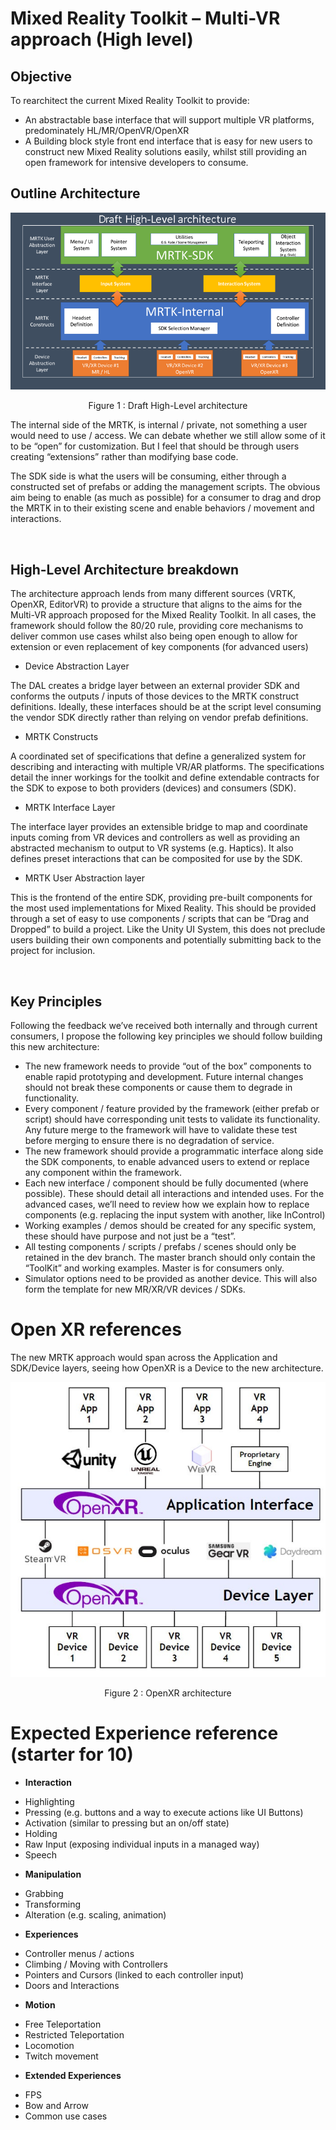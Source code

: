 # Mixed Reality Toolkit – Multi-VR approach (High level)

## Objective

To rearchitect the current Mixed Reality Toolkit to provide:

 * An abstractable base interface that will support multiple VR platforms, predominately HL/MR/OpenVR/OpenXR
 * A Building block style front end interface that is easy for new users to construct new Mixed Reality solutions easily, whilst still providing an open framework for intensive developers to consume.

## Outline Architecture

![](Images/MRTK-vNext-HLA.png)
<div style="text-align:center"> Figure 1 : Draft High-Level architecture </div>

The internal side of the MRTK, is internal / private, not something a user would need to use / access.  We can debate whether we still allow some of it to be “open” for customization.  But I feel that should be through users creating “extensions” rather than modifying base code.

The SDK side is what the users will be consuming, either through a constructed set of prefabs or adding the management scripts.  The obvious aim being to enable (as much as possible) for a consumer to drag and drop the MRTK in to their existing scene and enable behaviors / movement and interactions.

 
## High-Level Architecture breakdown

The architecture approach lends from many different sources (VRTK, OpenXR, EditorVR) to provide a structure that aligns to the aims for the Multi-VR approach proposed for the Mixed Reality Toolkit.
In all cases, the framework should follow the 80/20 rule, providing core mechanisms to deliver common use cases whilst also being open enough to allow for extension or even replacement of key components (for advanced users)

 * Device Abstraction Layer

The DAL creates a bridge layer between an external provider SDK and conforms the outputs / inputs of those devices to the MRTK construct definitions.
Ideally, these interfaces should be at the script level consuming the vendor SDK directly rather than relying on vendor prefab definitions.

 * MRTK Constructs

A coordinated set of specifications that define a generalized system for describing and interacting with multiple VR/AR platforms.  The specifications detail the inner workings for the toolkit and define extendable contracts for the SDK to expose to both providers (devices) and consumers (SDK).

 * MRTK Interface Layer

The interface layer provides an extensible bridge to map and coordinate inputs coming from VR devices and controllers as well as providing an abstracted mechanism to output to VR systems (e.g. Haptics).  It also defines preset interactions that can be composited for use by the SDK.

 * MRTK User Abstraction layer

This is the frontend of the entire SDK, providing pre-built components for the most used implementations for Mixed Reality.  This should be provided through a set of easy to use components / scripts that can be “Drag and Dropped” to build a project.
Like the Unity UI System, this does not preclude users building their own components and potentially submitting back to the project for inclusion.

 
## Key Principles

Following the feedback we’ve received both internally and through current consumers, I propose the following key principles we should follow building this new architecture:

 * The new framework needs to provide “out of the box” components to enable rapid prototyping and development.  Future internal changes should not break these components or cause them to degrade in functionality.
 * Every component / feature provided by the framework (either prefab or script) should have corresponding unit tests to validate its functionality.  Any future merge to the framework will have to validate these test before merging to ensure there is no degradation of service.
 * The new framework should provide a programmatic interface along side the SDK components, to enable advanced users to extend or replace any component within the framework.
 * Each new interface / component should be fully documented (where possible). These should detail all interactions and intended uses.  For the advanced cases, we’ll need to review how we explain how to replace components (e.g. replacing the input system with another, like InControl)
 * Working examples / demos should be created for any specific system, these should have purpose and not just be a “test”.
 * All testing components / scripts / prefabs / scenes should only be retained in the dev branch.  The master branch should only contain the “ToolKit” and working examples.  Master is for consumers only.
 * Simulator options need to be provided as another device. This will also form the template for new MR/XR/VR devices / SDKs.
 
# Open XR references

The new MRTK approach would span across the Application and SDK/Device layers, seeing how OpenXR is a Device to the new architecture.

![](Images/OpenXR-HLA.jpg)
<div style="text-align:center">Figure 2 : OpenXR architecture</div>

# Expected Experience reference (starter for 10)

 * **Interaction**

- Highlighting
- Pressing (e.g. buttons and a way to execute actions like UI Buttons)
- Activation (similar to pressing but an on/off state)
- Holding
- Raw Input (exposing individual inputs in a managed way)
- Speech

 * **Manipulation**

- Grabbing
- Transforming
- Alteration (e.g. scaling, animation)

 * **Experiences**

- Controller menus / actions
- Climbing / Moving with Controllers
- Pointers and Cursors (linked to each controller input)
- Doors and Interactions

 * **Motion**

- Free Teleportation
- Restricted Teleportation
- Locomotion
- Twitch movement

 * **Extended Experiences**

- FPS
- Bow and Arrow
- Common use cases
